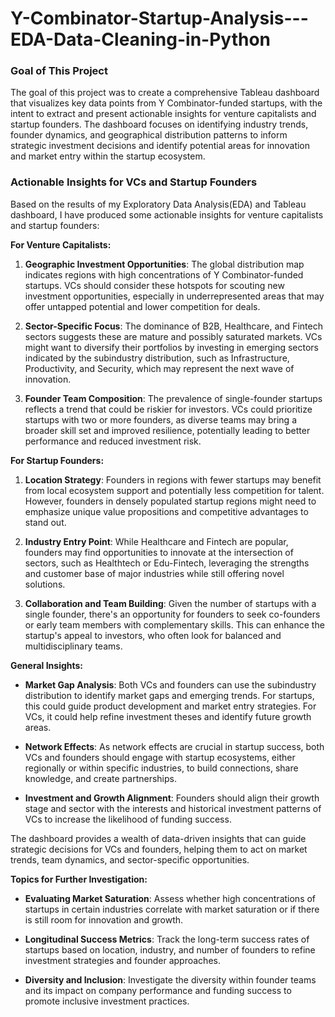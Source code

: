 # Y-Combinator-Startup-Analysis---EDA-Data-Cleaning-in-Python

### Goal of This Project
The goal of this project was to create a comprehensive Tableau dashboard that visualizes key data points from Y Combinator-funded startups, with the intent to extract and present actionable insights for venture capitalists and startup founders. The dashboard focuses on identifying industry trends, founder dynamics, and geographical distribution patterns to inform strategic investment decisions and identify potential areas for innovation and market entry within the startup ecosystem.


### Actionable Insights for VCs and Startup Founders
Based on the results of my Exploratory Data Analysis(EDA) and Tableau dashboard, I have produced some actionable insights for venture capitalists and startup founders:

**For Venture Capitalists:**

1. **Geographic Investment Opportunities**: The global distribution map indicates regions with high concentrations of Y Combinator-funded startups. VCs should consider these hotspots for scouting new investment opportunities, especially in underrepresented areas that may offer untapped potential and lower competition for deals.

2. **Sector-Specific Focus**: The dominance of B2B, Healthcare, and Fintech sectors suggests these are mature and possibly saturated markets. VCs might want to diversify their portfolios by investing in emerging sectors indicated by the subindustry distribution, such as Infrastructure, Productivity, and Security, which may represent the next wave of innovation.

3. **Founder Team Composition**: The prevalence of single-founder startups reflects a trend that could be riskier for investors. VCs could prioritize startups with two or more founders, as diverse teams may bring a broader skill set and improved resilience, potentially leading to better performance and reduced investment risk.



**For Startup Founders:**

1. **Location Strategy**: Founders in regions with fewer startups may benefit from local ecosystem support and potentially less competition for talent. However, founders in densely populated startup regions might need to emphasize unique value propositions and competitive advantages to stand out.

2. **Industry Entry Point**: While Healthcare and Fintech are popular, founders may find opportunities to innovate at the intersection of sectors, such as Healthtech or Edu-Fintech, leveraging the strengths and customer base of major industries while still offering novel solutions.

3. **Collaboration and Team Building**: Given the number of startups with a single founder, there's an opportunity for founders to seek co-founders or early team members with complementary skills. This can enhance the startup's appeal to investors, who often look for balanced and multidisciplinary teams.

**General Insights:**

- **Market Gap Analysis**: Both VCs and founders can use the subindustry distribution to identify market gaps and emerging trends. For startups, this could guide product development and market entry strategies. For VCs, it could help refine investment theses and identify future growth areas.

- **Network Effects**: As network effects are crucial in startup success, both VCs and founders should engage with startup ecosystems, either regionally or within specific industries, to build connections, share knowledge, and create partnerships.

- **Investment and Growth Alignment**: Founders should align their growth stage and sector with the interests and historical investment patterns of VCs to increase the likelihood of funding success.

The dashboard provides a wealth of data-driven insights that can guide strategic decisions for VCs and founders, helping them to act on market trends, team dynamics, and sector-specific opportunities.

**Topics for Further Investigation:**

- **Evaluating Market Saturation**: Assess whether high concentrations of startups in certain industries correlate with market saturation or if there is still room for innovation and growth.
  
- **Longitudinal Success Metrics**: Track the long-term success rates of startups based on location, industry, and number of founders to refine investment strategies and founder approaches.

- **Diversity and Inclusion**: Investigate the diversity within founder teams and its impact on company performance and funding success to promote inclusive investment practices.
